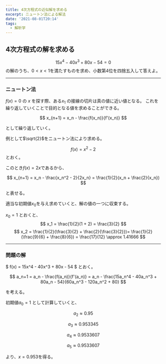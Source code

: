 ```yaml
---
title: 4次方程式の近似解を求める
excerpt: ニュートン法による解法
date: '2021-08-01T20:14'
tags:
  - 解析学
---
```


## 4次方程式の解を求める

$$
15x^4 - 40x^3 + 80x - 54 = 0
$$
の解のうち、$0 < x < 1$を満たすものを求め、小数第4位を四捨五入して答えよ。

<hr>

### ニュートン法

$f(x) = 0$ の $x$ を探す際、ある$x_1$ の接線の切片は真の値に近い値となる。
これを繰り返していくことで目的となる値を求めることができる。

$$
x_{n+1} = x_n - \frac{f(x_n)}{f'(x_n)}
$$

として繰り返していく。

例として$\sqrt{2}$をニュートン法により求める。


$$
f(x) = x^2 - 2
$$
とおく。

このとき$f(x) = 2x$であるから、

$$
x_{n+1} = x_n - \frac{x_n^2 - 2}{2x_n} = \frac{1}{2}(x_n + \frac{2}{x_n})
$$

と表せる。

適当な初期値$x_0$を与え求めていくと、解の値の一つに収束する。

$x_0 = 1$ とおくと、
$$
x_1 = \frac{1}{2}(1 + 2) = \frac{3}{2}
$$
$$
x_2 = \frac{1}{2}(\frac{3}{2} + \frac{2}{\frac{3}{2}})= \frac{1}{2}(\frac{9}{6} + \frac{8}{6})  = \frac{17}{12}  \approx 1.41666
$$


<hr>

### 問題の解
$
f(x) = 15x^4 - 40x^3 + 80x - 54 
$ とおく。

$$
a_n+1 = a_n - \frac{f(a_n)}{f'(a_n)} = a_n - \frac{15a_n^4 - 40a_n^3 + 80a_n - 54}{60a_n^3 - 120a_n^2 + 80}
$$

を考える。

初期値$a_0 = 1$ として計算していくと、

$$
a_2 \approx 0.95
$$

$$
a_3 \approx 0.953345
$$

$$
a_4 \approx 0.9533607
$$

$$
a_5 \approx 0.9533607
$$

より、$x = 0.953$を得る。